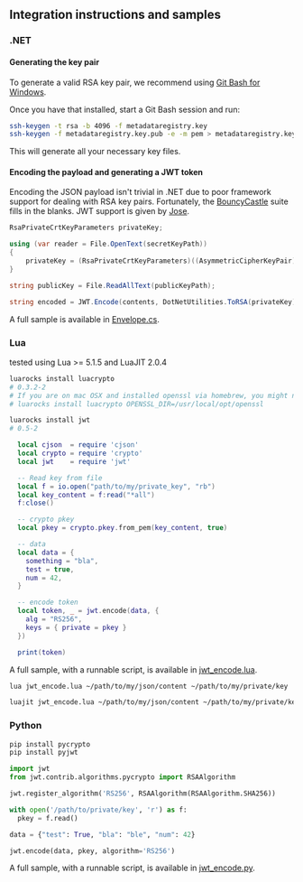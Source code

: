 ## Integration instructions and samples

### .NET

#### Generating the key pair

To generate a valid RSA key pair, we recommend using
[Git Bash for Windows](https://git-scm.com/downloads).

Once you have that installed, start a Git Bash session and run:

```bash
ssh-keygen -t rsa -b 4096 -f metadataregistry.key
ssh-keygen -f metadataregistry.key.pub -e -m pem > metadataregistry.key.pem
```

This will generate all your necessary key files.

#### Encoding the payload and generating a JWT token

Encoding the JSON payload isn't trivial in .NET due to poor framework support
for dealing with RSA key pairs. Fortunately, the
[BouncyCastle](https://www.bouncycastle.org/) suite fills in the blanks. JWT
support is given by [Jose](https://github.com/dvsekhvalnov/jose-jwt).

```csharp
RsaPrivateCrtKeyParameters privateKey;

using (var reader = File.OpenText(secretKeyPath))
{
    privateKey = (RsaPrivateCrtKeyParameters)((AsymmetricCipherKeyPair)new PemReader(reader).ReadObject()).Private;
}

string publicKey = File.ReadAllText(publicKeyPath);

string encoded = JWT.Encode(contents, DotNetUtilities.ToRSA(privateKey), JwsAlgorithm.RS256);
```

A full sample is available in [Envelope.cs](samples/dotnet/Envelope.cs).


### Lua

tested using Lua >= 5.1.5 and LuaJIT 2.0.4

```bash
luarocks install luacrypto
# 0.3.2-2
# If you are on mac OSX and installed openssl via homebrew, you might need to determine the OPENSSL_DIR. i.e:
# luarocks install luacrypto OPENSSL_DIR=/usr/local/opt/openssl

luarocks install jwt
# 0.5-2
```

```lua
  local cjson  = require 'cjson'
  local crypto = require 'crypto'
  local jwt    = require 'jwt'

  -- Read key from file
  local f = io.open("path/to/my/private_key", "rb")
  local key_content = f:read("*all")
  f:close()

  -- crypto pkey
  local pkey = crypto.pkey.from_pem(key_content, true)

  -- data
  local data = {
    something = "bla",
    test = true,
    num = 42,
  }

  -- encode token
  local token, _ = jwt.encode(data, {
    alg = "RS256",
    keys = { private = pkey }
  })

  print(token)
```

A full sample, with a runnable script, is available in [jwt_encode.lua](samples/lua/jwt_encode.lua).

```bash
lua jwt_encode.lua ~/path/to/my/json/content ~/path/to/my/private/key

luajit jwt_encode.lua ~/path/to/my/json/content ~/path/to/my/private/key
```


### Python

```bash
pip install pycrypto
pip install pyjwt
```

```python
import jwt
from jwt.contrib.algorithms.pycrypto import RSAAlgorithm

jwt.register_algorithm('RS256', RSAAlgorithm(RSAAlgorithm.SHA256))

with open('/path/to/private/key', 'r') as f:
  pkey = f.read()

data = {"test": True, "bla": "ble", "num": 42}

jwt.encode(data, pkey, algorithm='RS256')
```

A full sample, with a runnable script, is available in [jwt_encode.py](samples/python/jwt_encode.py).
